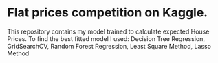 # Flat prices competition on Kaggle. 

This repository contains my model trained to calculate expected House Prices. To find the best fitted model I used: Decision Tree Regression, GridSearchCV, Random Forest Regression, Least Square Method, Lasso Method

